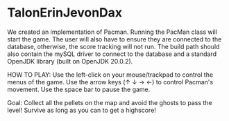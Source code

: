 # TalonErinJevonDax
We created an implementation of Pacman. Running the PacMan class will start the game.
The user will also have to ensure they are connected to the database, otherwise, the score
tracking will not run. The build path should also contain the mySQL driver to connect to the database
and a standard OpenJDK library (built on OpenJDK 20.0.2).

HOW TO PLAY:
Use the left-click on your mouse/trackpad to control the menus of the game.
Use the arrow keys (↑ ↓ → ←) to control Pacman's movement.
Use the space bar to pause the game.

Goal:
Collect all the pellets on the map and avoid the ghosts to pass the level!
Survive as long as you can to get a highscore!
